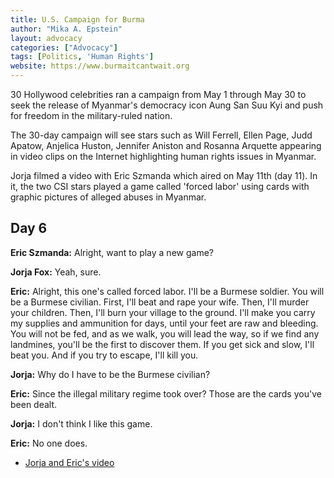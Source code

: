 ```yaml
---
title: U.S. Campaign for Burma
author: "Mika A. Epstein"
layout: advocacy
categories: ["Advocacy"]
tags: [Politics, 'Human Rights']
website: https://www.burmaitcantwait.org
---
```


30 Hollywood celebrities ran a campaign from May 1 through May 30 to seek the release of Myanmar's democracy icon Aung San Suu Kyi and push for freedom in the military-ruled nation.

The 30-day campaign will see stars such as Will Ferrell, Ellen Page, Judd Apatow, Anjelica Huston, Jennifer Aniston and Rosanna Arquette appearing in video clips on the Internet highlighting human rights issues in Myanmar.

Jorja filmed a video with Eric Szmanda which aired on May 11th (day 11). In it, the two CSI stars played a game called 'forced labor' using cards with graphic pictures of alleged abuses in Myanmar.

## Day 6

**Eric Szmanda:** Alright, want to play a new game?

**Jorja Fox:** Yeah, sure.

**Eric:** Alright, this one's called forced labor. I'll be a Burmese soldier. You will be a Burmese civilian. First, I'll beat and rape your wife. Then, I'll murder your children. Then, I'll burn your village to the ground. I'll make you carry my supplies and ammunition for days, until your feet are raw and bleeding. You will not be fed, and as we walk, you will lead the way, so if we find any landmines, you'll be the first to discover them. If you get sick and slow, I'll beat you. And if you try to escape, I'll kill you.

**Jorja:** Why do I have to be the Burmese civilian?

**Eric:** Since the illegal military regime took over? Those are the cards you've been dealt.

**Jorja:** I don't think I like this game.

**Eric:** No one does.

* [Jorja and Eric's video](https://link.brightcove.com/services/link/bcpid1517481413/bclid1527697194/bctid1533001469)
